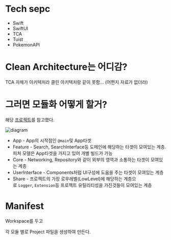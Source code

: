 # Tech sepc

- Swift
- SwiftUI
- TCA
- Tuist
- PokemonAPI
# Clean Architecture는 어디감?

TCA 자체가 아키텍처라 클린 아키텍처랑 같이 못함... (어쩐지 자료가 없더라)

# 그러면 모듈화 어떻게 할거?

해당 [프로젝트](https://github.com/devyhan/AppStroreSearch)를 참고했다. 

![diagram](https://github.com/devyhan/AppStroreSearch/raw/main/GithubResources/Architecture.png)

- App - App의 시작점인 `@main`및 App타겟
- Feature - Search, SearchInterface등 도메인에 해당하는 타겟이 모여있는 계층. 피처 모델은 App타겟을 가지고 있어 개별 빌드가 가능
- Core - Networking, Repository와 같이 외부의 영역과 소통하는 타겟이 모여있는 계층
- UserInterface - Components처럼 UI구성에 도움을 주는 타겟이 모여있는 계층
- Share - 프로젝트의 가장 로우레벨(LowLevel)에 해당하는 계층으로 `Logger`, `Extension`등 프로젝트 유틸리티성을 가진것들이 모여있는 계층

# Manifest

Workspace를 두고

각 모듈 별로 Project 파일을 생성하여 만든다.